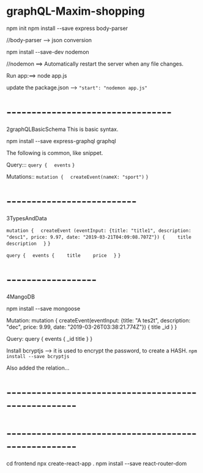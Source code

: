 # graphQL-Maxim-shopping

npm init
npm install --save express body-parser

//body-parser --> json conversion

npm install --save-dev nodemon

//nodemon ==> Automatically restart the server when any file changes.

Run app:==> node app.js

update the package.json --> ``"start": "nodemon app.js"``

# ---------------------------------
2graphQLBasicSchema
This is basic syntax.

npm install --save express-graphql graphql

The following is common, like snippet.

Query:::
`query {`
`  events`
`}`

Mutations::
`mutation {`
`  createEvent(nameX: "sport")`
`}`

# --------------------------
3TypesAndData

`mutation {`
`  createEvent (eventInput: {title: "title1", description: "desc1", price: 9.97, date: "2019-03-21T04:09:08.707Z"}) {`
`    title`
`    description`
`  }`
`}`


`query {`
`  events {`
`    title`
`    price`
`  }`
`}`

# ------------------
4MangoDB

npm install --save mongoose

Mutation:
mutation {
  createEvent(eventInput: {title: "A tes2t", description: "dec", price: 9.99, date: "2019-03-26T03:38:21.774Z"}) {
    title
    _id
  }
}


Query:
query {
  events {
    _id
    title
  }
}

Install bcryptjs --> it is used to encrypt the password, to create a HASH.
`npm install --save bcryptjs`


Also added the relation...


# ----------------------------------------------------
# ----------------------------------------------------

cd frontend
npx create-react-app .
npm install --save react-router-dom

